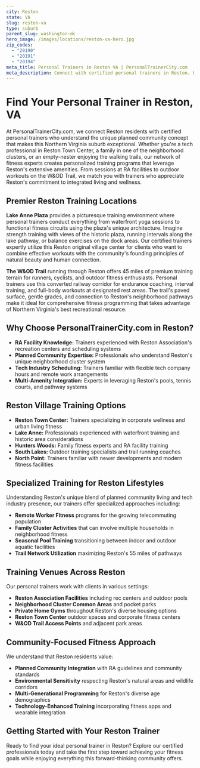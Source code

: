 ```yaml
---
city: Reston
state: VA
slug: reston-va
type: suburb
parent_slug: washington-dc
hero_image: /images/locations/reston-va-hero.jpg
zip_codes:
  - "20190"
  - "20191"
  - "20194"
meta_title: Personal Trainers in Reston VA | PersonalTrainerCity.com
meta_description: Connect with certified personal trainers in Reston. Find fitness coaches for one-on-one training in planned community facilities, outdoor trails, and home gyms throughout Reston.
---
```


# Find Your Personal Trainer in Reston, VA

At PersonalTrainerCity.com, we connect Reston residents with certified personal trainers who understand the unique planned community concept that makes this Northern Virginia suburb exceptional. Whether you're a tech professional in Reston Town Center, a family in one of the neighborhood clusters, or an empty-nester enjoying the walking trails, our network of fitness experts creates personalized training programs that leverage Reston's extensive amenities. From sessions at RA facilities to outdoor workouts on the W&OD Trail, we match you with trainers who appreciate Reston's commitment to integrated living and wellness.

## Premier Reston Training Locations

**Lake Anne Plaza** provides a picturesque training environment where personal trainers conduct everything from waterfront yoga sessions to functional fitness circuits using the plaza's unique architecture. Imagine strength training with views of the historic plaza, running intervals along the lake pathway, or balance exercises on the dock areas. Our certified trainers expertly utilize this Reston original village center for clients who want to combine effective workouts with the community's founding principles of natural beauty and human connection.

**The W&OD Trail** running through Reston offers 45 miles of premium training terrain for runners, cyclists, and outdoor fitness enthusiasts. Personal trainers use this converted railway corridor for endurance coaching, interval training, and full-body workouts at designated rest areas. The trail's paved surface, gentle grades, and connection to Reston's neighborhood pathways make it ideal for comprehensive fitness programming that takes advantage of Northern Virginia's best recreational resource.

## Why Choose PersonalTrainerCity.com in Reston?

*   **RA Facility Knowledge:** Trainers experienced with Reston Association's recreation centers and scheduling systems
*   **Planned Community Expertise:** Professionals who understand Reston's unique neighborhood cluster system
*   **Tech Industry Scheduling:** Trainers familiar with flexible tech company hours and remote work arrangements
*   **Multi-Amenity Integration:** Experts in leveraging Reston's pools, tennis courts, and pathway systems

## Reston Village Training Options

- **Reston Town Center:** Trainers specializing in corporate wellness and urban living fitness
- **Lake Anne:** Professionals experienced with waterfront training and historic area considerations
- **Hunters Woods:** Family fitness experts and RA facility training
- **South Lakes:** Outdoor training specialists and trail running coaches
- **North Point:** Trainers familiar with newer developments and modern fitness facilities

## Specialized Training for Reston Lifestyles

Understanding Reston's unique blend of planned community living and tech industry presence, our trainers offer specialized approaches including:

*   **Remote Worker Fitness** programs for the growing telecommuting population
*   **Family Cluster Activities** that can involve multiple households in neighborhood fitness
*   **Seasonal Pool Training** transitioning between indoor and outdoor aquatic facilities
*   **Trail Network Utilization** maximizing Reston's 55 miles of pathways

## Training Venues Across Reston

Our personal trainers work with clients in various settings:
- **Reston Association Facilities** including rec centers and outdoor pools
- **Neighborhood Cluster Common Areas** and pocket parks
- **Private Home Gyms** throughout Reston's diverse housing options
- **Reston Town Center** outdoor spaces and corporate fitness centers
- **W&OD Trail Access Points** and adjacent park areas

## Community-Focused Fitness Approach

We understand that Reston residents value:
- **Planned Community Integration** with RA guidelines and community standards
- **Environmental Sensitivity** respecting Reston's natural areas and wildlife corridors
- **Multi-Generational Programming** for Reston's diverse age demographics
- **Technology-Enhanced Training** incorporating fitness apps and wearable integration

## Getting Started with Your Reston Trainer

Ready to find your ideal personal trainer in Reston? Explore our certified professionals today and take the first step toward achieving your fitness goals while enjoying everything this forward-thinking community offers.